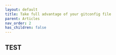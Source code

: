 ```yaml
---
layout: default
title: Take full advantage of your gitconfig file
parent: Articles
nav_order: 2
has_children: false
---
```


## TEST

<!--
![main.png](images/main.png)

## TLDR

For those of you that are always in a hurry 🙂, checkout this piece of .gitconfig file I use to speed up my Git workflow.

```bash
# omitted
[alias]
    new-branch = "!f(){ \
        git stash; \
        git checkout main; \
        git fetch; \
        git reset --hard origin/main; \
        git checkout -b $1; \
        git stash pop; \
        }; f"
    committ = "!f(){ \
        git add .; \
        git commit -m \"$1: $(git branch --show-current) $2\"; \
        }; f"
    committ-ticket = "!f(){ \
        git add .; \
        git commit -m \"$1: $2 $3\"; \
        }; f"
    fixupp = "!f(){ \
        git add .; \
        git commit --fixup \"$(git rev-parse --short HEAD)\"; \
        git fetch; \
        export GIT_EDITOR=true; \
        git rebase -i --autosquash origin/main; \
        }; f"
    fixupp-sha = "!f(){ \
        git add .; \
        git commit --fixup \"$1\"; \
        git fetch; \
        export GIT_EDITOR=true; \
        git rebase -i --autosquash origin/main; \
        }; f"
    rb = "!f(){ \
        git fetch; \
        git rebase -i --autosquash origin/main; \
        }; f"
    push-up = "!f(){ \
        git push -f -u origin \"$(git branch --show-current)\"; \
        }; f"
    resett = "!f(){ \
        git fetch; \
        git reset --hard origin/main; \
        }; f"
    search = "!f(){ \
        git log --graph --abbrev-commit --decorate --oneline --all -S \"$1\"; \
        }; f"
    l = log origin/main.. --graph --abbrev-commit --decorate --oneline
# omitted
```

Do you have 5 minutes? If so, let's do this together 🦾!

## Introduction

As a developer, I find myself using Git all day (dozens of times a day in fact) to manage the code my team and I have in several repositories we own.
If you read my previous articles, you'll realize I'm quite a fan of Git but, most importantly, I'm obsessed with automation. Here, I'll present you with a way to smooth your Git workflow. I'll present a series of scenarios and how I solve them with Git. Then, I'll show a way to encapsulate the commands in Git and create aliases (like terminal commands but for Git).

### Checkout a new branch

This is the most common thing I do. I'm about to start coding in a ticket with code XYZ-1234 and I want to create a new branch from main branch. The Git commands I would do are:

```bash
git stash; # in case I already started coding
git checkout main; # I move to main branch
git fetch; # A refresh is always helpful
git reset --hard origin/main; # A strong way to sync your local develop
git checkout -b XYZ-1234; # create the branch from the ticket in JIRA
git stash pop; # put back your code in place to keep coding
```

So, six commands that I need to type every time I'm starting a new feature? No way! Let's put this in a bash function inside our .gitconfig file under the [alias] section. Like this:

```bash
[alias]
    new-branch = "!f(){ \
        git stash; \
        git checkout main; \
        git fetch; \
        git reset --hard origin/main; \
        git checkout -b $1; \
        git stash pop; \
        }; f"
```

As you can see, I made the bash function receive the name of the branch as argument.

That way, next time I want to create a branch from main called `XYZ-1234`, I just type in my terminal:

```bash
git new-branch XYZ-1234
```

### Commit

I really like [conventional commits](https://www.conventionalcommits.org/en/v1.0.0/). They are a standard that allows automating many things and it is so simple to follow. The only thing you need to add is a prefix to your commit messages. Also, I'd like to bring extra flavour to my commits by automatically providing custom prefixes and the JIRA ticket I'm working on with this couple of git aliases:

```bash
committ = "!f(){ \
    git add .; \
    git commit -m \"$1: $(git branch --show-current) $2\"; \
    }; f"
committ-ticket = "!f(){ \
    git add .; \
    git commit -m \"$1: $2 $3\"; \
    }; f"
```

you can see both aliases in action in this example that produced the commits you can see in the [log section](#nice-git-log).

```bash
git committ feat "created important file"
git committ-ticket fix(tfm) ABC-4321 "modify throttling configuration"
git committ break(src) "deprecate endpoint v1"
```

### Fixing up previous commits

Sometimes, after I created a bunch of commits, I realized I forgot to do some changes in one of them. When that happens, I used to do the following commands in my terminal:

```bash
git add .; # stage the change
git commit --fixup 549hgr; # fixup the commit by sha
git fetch; # refresh
git rebase --autosquash origin/main; # rebase with respect the origin/main branch with autosquash enabled
```

The autosquashed simply includes all the 'fixups' in the commits that belong to. Then, I created this couple of aliases:

```bash
fixupp = "!f(){ \
        git add .; \
        git commit --fixup \"$(git rev-parse --short HEAD)\"; \
        git fetch; \
        git rebase --autosquash origin/main; \
        }; f"
fixupp-sha = "!f(){ \
        git add .; \
        git commit --fixup \"$1\"; \
        git fetch; \
        git rebase --autosquash origin/main; \
        }; f"
```

where the first one fixups the previous commit and the second one receives the commit's sha to fixup.

### Nice git log

Sometimes, I need to track my git history to find inconsistencies. Undesired merges, bad format on a commit message, ... you name it. The classic git log sometimes falls short to properly see what is going on. That is why I have this alias in my .gitconfig.

```bash
l = log origin/main.. --graph --abbrev-commit --decorate --oneline
```

Which provides:

- the commits that I did in my branch with respect the main branch,
- in a graph form,
- with abbreviated commit id (sha),
- decorated in a single line.

In the next screenshot, you'll see the result of `git l`. Obviously, this command brings much more to the table 😍.

![git-l](images/git%20l.png)

### Working in a team

Either when I'm working with a colleague in the same commit, one of my QA teammates is testing my code or my PO asked me to do the code in the commit, I like to make it clear in the same commit message. This is done using a great feature of Git that is Trailers.

The best way to understand it is with an example. Imaging I did, together with a colleague developer, a commit with the message `feat: add important config file` that fixes a bug requested by my product owner and has been tested by a QA. Using those simple git commands in my terminal

```bash
git co-authored-by "my-colleague"
git requested-by "my-po"
git tested-by "my-friend-qa"
```

I can transform the commit from this

```bash
feat: add important config file
```

to this

```bash
feat: add important config file

Co-authored-by: my-colleague
Requested-by: my-po
Tested-by: my-friend-qa
```

## Conclusions

We've seen several scenarios in which automation brings a whole new level to our Git experience and how the .gitconfig file helps us achieve it by storing any bash function we want. Feedback is welcomed, and enjoy your coding! 👏😃 -->
